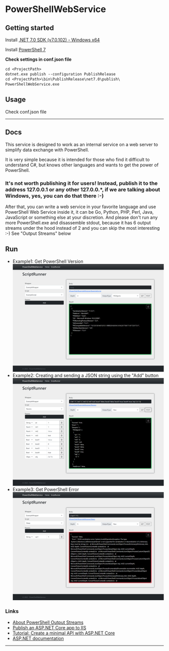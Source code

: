 # PowerShellWebService

## Getting started

Install [.NET 7.0 SDK (v7.0.102) - Windows x64](https://dotnet.microsoft.com/en-us/download/dotnet/thank-you/sdk-7.0.102-windows-x64-installer)

Install [PowerShell 7](https://github.com/PowerShell/PowerShell/releases)

**Check settings in conf.json file**

```
cd <ProjectPath>
dotnet.exe publish --configuration PublishRelease
cd <ProjectPath>\bin\PublishRelease\net7.0\publish\
PowerShellWebService.exe
```

## Usage
Check conf.json file

***

## Docs

This service is designed to work as an internal service on a web server to simplify data exchange with PowerShell.

It is very simple because it is intended for those who find it difficult to understand C#, but knows other languages and wants to get the power of PowerShell.
### It's not worth publishing it for users! Instead, publish it to the address 127.0.0.1 or any other 127.0.0.*, if we are talking about Windows, yes, you can do that there :-)

After that, you can write a web service in your favorite language and use PowerShell Web Service inside it, it can be Go, Python, PHP, Perl, Java, JavaScript or something else at your discretion.
And please don't run any more PowerShell.exe and disassemble stdout, because it has 6 output streams under the hood instead of 2 and you can skip the most interesting :-)
See "Output Streams" below

## Run
- Example1: Get PowerShell Version
![img_get_version](https://github.com/sawfriendship/PowerShellWebService/raw/main/img/2023-02-08_13-21-10.png)
- Example2: Creating and sending a JSON string using the "Add" button
![img_post_params](https://github.com/sawfriendship/PowerShellWebService/raw/main/img/2023-02-08_13-19-14.png)
- Example3: Get PowerShell Error
![img_error](https://github.com/sawfriendship/PowerShellWebService/raw/main/img/2023-02-08_13-23-50.png)

### Links

- [About PowerShell Output Streams](https://learn.microsoft.com/en-us/powershell/module/microsoft.powershell.core/about/about_output_streams?view=powershell-7.3)
- [Publish an ASP.NET Core app to IIS](https://learn.microsoft.com/ru-ru/aspnet/core/tutorials/publish-to-iis?view=aspnetcore-7.0)
- [Tutorial: Create a minimal API with ASP.NET Core](https://learn.microsoft.com/ru-ru/aspnet/core/tutorials/min-web-api?view=aspnetcore-7.0)
- [ASP.NET documentation](https://learn.microsoft.com/ru-ru/aspnet/core/?view=aspnetcore-7.0)

***




